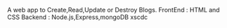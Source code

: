 A web app to Create,Read,Update or Destroy Blogs.
FrontEnd : HTML and CSS
Backend : Node.js,Express,mongoDB
xscdc
